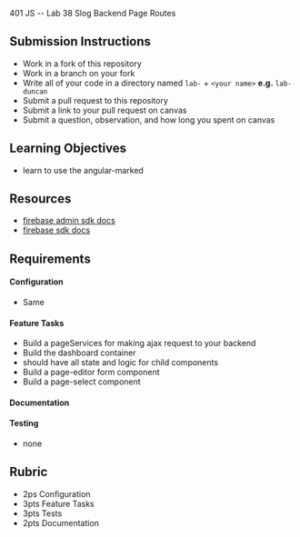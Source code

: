 401 JS --  Lab 38 Slog Backend Page Routes

## Submission Instructions
  * Work in a fork of this repository
  * Work in a branch on your fork
  * Write all of your code in a directory named `lab-` + `<your name>` **e.g.** `lab-duncan`
  * Submit a pull request to this repository
  * Submit a link to your pull request on canvas
  * Submit a question, observation, and how long you spent on canvas  
  
## Learning Objectives  
* learn to use the angular-marked 

## Resources  
* [firebase admin sdk docs](https://firebase.google.com/docs/admin/setup)
* [firebase sdk docs](https://firebase.google.com/docs/web/setup)

## Requirements  
#### Configuration  
* Same 

#### Feature Tasks  
* Build a pageServices for making ajax request to your backend
* Build the dashboard container
 * should have all state and logic for child components
* Build a page-editor form component
* Build a page-select component

####  Documentation  
#### Testing  
* none

## Rubric  
* 2ps Configuration
* 3pts Feature Tasks
* 3pts Tests
* 2pts Documentation

<!-- links --> 
